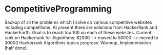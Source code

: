 # CompetitiveProgramming
Backup of all the problems which I solve on various competitive websites including competitions. At present there are solutions from HackerRank and HackerEarth.
Goal is to reach top 100 on each of these websites.
Current rank on Hackerrank for Algorithms: 62000 --> moved to 50000 --> moved to 30000
Hackerrank Algorithms topics progress: Warmup, Implementation (half done).
